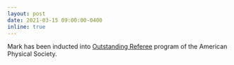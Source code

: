```yaml
---
layout: post
date: 2021-03-15 09:00:00-0400
inline: true
---
```


Mark has been inducted into [Outstanding Referee](https://journals.aps.org/OutstandingReferees) program of the American Physical Society.
